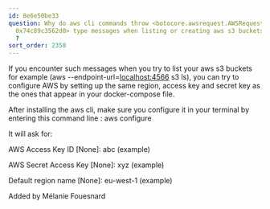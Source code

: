 ```yaml
---
id: 8e6e50be33
question: Why do aws cli commands throw <botocore.awsrequest.AWSRequest object at
  0x74c89c3562d0> type messages when listing or creating aws s3 buckets with localstack
  ?
sort_order: 2350
---
```


If you encounter such messages when you try to list your aws s3 buckets for example (aws --endpoint-url=[localhost:4566](http://localhost:4566) s3 ls), you can try to configure AWS by setting up the same region, access key and secret key as the ones that appear in your docker-compose file.

After installing the aws cli, make sure you configure it in your terminal by entering this command line : aws configure

It will ask for:

AWS Access Key ID [None]: abc (example)

AWS Secret Access Key [None]: xyz (example)

Default region name [None]: eu-west-1 (example)

Added by Mélanie Fouesnard

